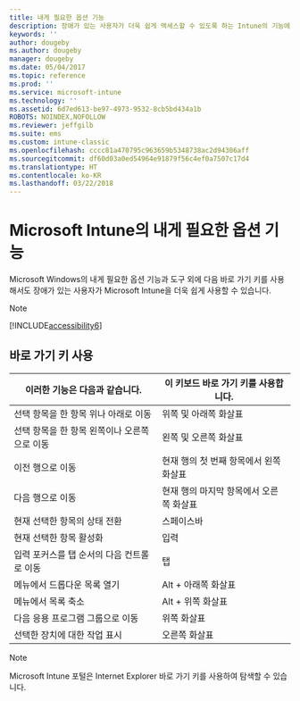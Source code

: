 ```yaml
---
title: 내게 필요한 옵션 기능
description: 장애가 있는 사용자가 더욱 쉽게 액세스할 수 있도록 하는 Intune의 기능에 알아봅니다.
keywords: ''
author: dougeby
ms.author: dougeby
manager: dougeby
ms.date: 05/04/2017
ms.topic: reference
ms.prod: ''
ms.service: microsoft-intune
ms.technology: ''
ms.assetid: 6d7ed613-be97-4973-9532-8cb5bd434a1b
ROBOTS: NOINDEX,NOFOLLOW
ms.reviewer: jeffgilb
ms.suite: ems
ms.custom: intune-classic
ms.openlocfilehash: cccc81a470795c963659b5348738ac2d94306aff
ms.sourcegitcommit: df60d03a0ed54964e91879f56c4ef0a7507c17d4
ms.translationtype: HT
ms.contentlocale: ko-KR
ms.lasthandoff: 03/22/2018
---
```

# <a name="accessibility-features-of-microsoft-intune"></a>Microsoft Intune의 내게 필요한 옵션 기능
Microsoft Windows의 내게 필요한 옵션 기능과 도구 외에 다음 바로 가기 키를 사용해서도 장애가 있는 사용자가 Microsoft Intune을 더욱 쉽게 사용할 수 있습니다.

> [!NOTE]
> [!INCLUDE[accessibility6](./includes/accessibility6_md.md)]

## <a name="using-keyboard-shortcuts"></a>바로 가기 키 사용

|이러한 기능은 다음과 같습니다.|이 키보드 바로 가기 키를 사용합니다.|
|--------------|------------------------------|
|선택 항목을 한 항목 위나 아래로 이동|위쪽 및 아래쪽 화살표|
|선택 항목을 한 항목 왼쪽이나 오른쪽으로 이동|왼쪽 및 오른쪽 화살표|
|이전 행으로 이동|현재 행의 첫 번째 항목에서 왼쪽 화살표|
|다음 행으로 이동|현재 행의 마지막 항목에서 오른쪽 화살표|
|현재 선택한 항목의 상태 전환|스페이스바|
|현재 선택한 항목 활성화|입력|
|입력 포커스를 탭 순서의 다음 컨트롤로 이동|탭|
|메뉴에서 드롭다운 목록 열기|Alt + 아래쪽 화살표|
|메뉴에서 목록 축소|Alt + 위쪽 화살표|
|다음 응용 프로그램 그룹으로 이동|위쪽 화살표|
|선택한 장치에 대한 작업 표시|오른쪽 화살표|
> [!NOTE]
> Microsoft Intune 포털은 Internet Explorer 바로 가기 키를 사용하여 탐색할 수 있습니다.
